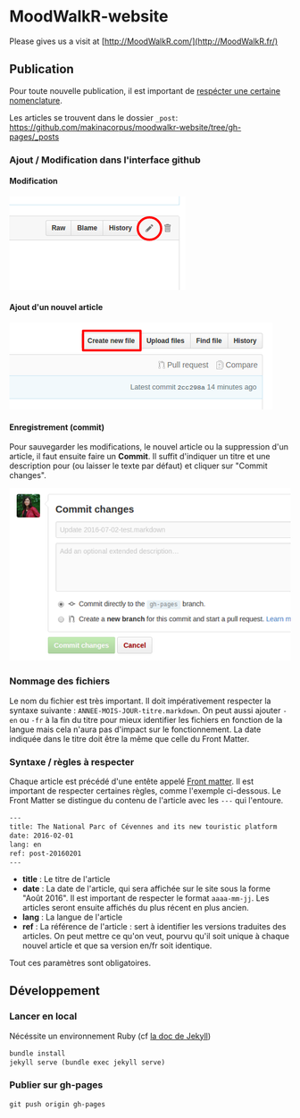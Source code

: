 # MoodWalkR-website
Please gives us a visit at [http://MoodWalkR.com/](http://MoodWalkR.fr/)


## Publication

Pour toute nouvelle publication, il est important de [respécter une certaine nomenclature](#nommage-des-fichiers).

Les articles se trouvent dans le dossier `_post`:  
https://github.com/makinacorpus/moodwalkr-website/tree/gh-pages/_posts

### Ajout / Modification dans l'interface github

#### Modification
 ![](jekyll-assets/img/tuto/step-1.png)


#### Ajout d'un nouvel article
 ![](jekyll-assets/img/tuto/step-2.png)


#### Enregistrement (commit)
Pour sauvegarder les modifications, le nouvel article ou la suppression d'un article, il faut ensuite faire un **Commit**. Il suffit d'indiquer un titre et une description pour (ou laisser le texte par défaut) et cliquer sur "Commit changes".

 ![](jekyll-assets/img/tuto/step-3.png)


### Nommage des fichiers

Le nom du fichier est très important. Il doit impérativement respecter la syntaxe suivante : `ANNEE-MOIS-JOUR-titre.markdown`. On peut aussi ajouter `-en` ou `-fr` à la fin du titre pour mieux identifier les fichiers en fonction de la langue mais cela n'aura pas d'impact sur le fonctionnement. La date indiquée dans le titre doit être la même que celle du Front Matter.


### Syntaxe / règles à respecter

Chaque article est précédé d'une entête appelé [Front matter](https://jekyllrb.com/docs/frontmatter/). Il est important de respecter certaines règles, comme l'exemple ci-dessous. Le Front Matter se distingue du contenu de l'article avec les `---` qui l'entoure.

```
---
title: The National Parc of Cévennes and its new touristic platform
date: 2016-02-01
lang: en
ref: post-20160201
---
```

- **title** : Le titre de l'article
- **date** : La date de l'article, qui sera affichée sur le site sous la forme "Août 2016". Il est important de respecter le format `aaaa-mm-jj`. Les articles seront ensuite affichés du plus récent en plus ancien.
- **lang** : La langue de l'article
- **ref** : La référence de l'article : sert à identifier les versions traduites des articles. On peut mettre ce qu'on veut, pourvu qu'il soit unique à chaque nouvel article et que sa version en/fr soit identique.

Tout ces paramètres sont obligatoires.


## Développement

### Lancer en local

Nécéssite un environnement Ruby (cf [la doc de Jekyll](https://jekyllrb.com/docs/installation/))

```
bundle install
jekyll serve (bundle exec jekyll serve)
```

### Publier sur gh-pages

```
git push origin gh-pages
```
